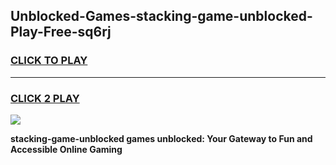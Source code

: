 
## Unblocked-Games-stacking-game-unblocked-Play-Free-sq6rj
<h3>
<a href="https://premium76.site?title=stacking-game-unblocked&ref=18A1">CLICK TO PLAY</a></h3>
<hr>

<h3>
<a href="https://premium76.site?title=stacking-game-unblocked&ref=18A1">CLICK 2 PLAY</a>
  
</h3>

<a href="https://premium76.site?title=stacking-game-unblocked&ref=18A1"><img src="https://clearcache.store/games.png"></a>


**stacking-game-unblocked games unblocked: Your Gateway to Fun and Accessible Online Gaming**
